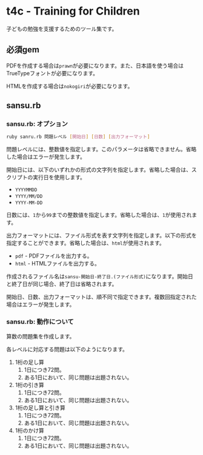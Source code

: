 # t4c - Training for Children

子どもの勉強を支援するためのツール集です。

## 必須gem

PDFを作成する場合は`prawn`が必要になります。また、日本語を使う場合はTrueTypeフォントが必要になります。

HTMLを作成する場合は`nokogiri`が必要になります。

## sansu.rb

### sansu.rb: オプション

```sh
ruby sanru.rb 問題レベル [開始日] [日数] [出力フォーマット]
```

問題レベルには、整数値を指定します。このパラメータは省略できません。省略した場合はエラーが発生します。

開始日には、以下のいずれかの形式の文字列を指定します。省略した場合は、スクリプトの実行日を使用します。

- `YYYYMMDD`
- `YYYY/MM/DD`
- `YYYY-MM-DD`

日数には、`1`から`99`までの整数値を指定します。省略した場合は、`1`が使用されます。

出力フォーマットには、ファイル形式を表す文字列を指定します。以下の形式を指定することができます。省略した場合は、`html`が使用されます。

- `pdf` - PDFファイルを出力する。
- `html` - HTMLファイルを出力する。

作成されるファイル名は`sansu-開始日-終了日.(ファイル形式)`になります。開始日と終了日が同じ場合、終了日は省略されます。

開始日、日数、出力フォーマットは、順不同で指定できます。複数回指定された場合はエラーが発生します。

### sansu.rb: 動作について

算数の問題集を作成します。

各レベルに対応する問題は以下のようになります。

1. 1桁の足し算
    1. 1日につき72問。
    2. ある1日において、同じ問題は出題されない。
2. 1桁の引き算
    1. 1日につき72問。
    2. ある1日において、同じ問題は出題されない。
3. 1桁の足し算と引き算
    1. 1日につき72問。
    2. ある1日において、同じ問題は出題されない。
4. 1桁のかけ算
    1. 1日につき72問。
    2. ある1日において、同じ問題は出題されない。
